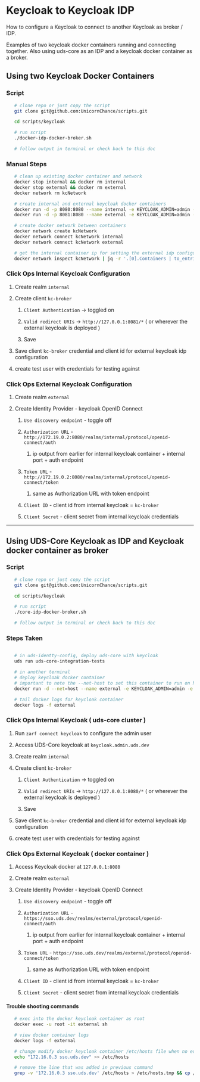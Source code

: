 # Keycloak to Keycloak IDP
How to configure a Keycloak to connect to another Keycloak as broker / IDP.

Examples of two keycloak docker containers running and connecting together. Also using uds-core as an IDP and a keycloak docker container as a broker.

## Using two Keycloak Docker Containers
### Script
   ```bash
      # clone repo or just copy the script
      git clone git@github.com:UnicornChance/scripts.git

      cd scripts/keycloak

      # run script
      ./docker-idp-docker-broker.sh

      # follow output in terminal or check back to this doc
   ```

### Manual Steps
   ```bash
      # clean up existing docker container and network
      docker stop internal && docker rm internal
      docker stop external && docker rm external
      docker network rm kcNetwork

      # create internal and external keycloak docker containers
      docker run -d -p 8080:8080 --name internal -e KEYCLOAK_ADMIN=admin -e KEYCLOAK_ADMIN_PASSWORD=admin quay.io/keycloak/keycloak:24.0.3 start-dev
      docker run -d -p 8081:8080 --name external -e KEYCLOAK_ADMIN=admin -e KEYCLOAK_ADMIN_PASSWORD=admin quay.io/keycloak/keycloak:24.0.3 start-dev

      # create docker network between containers
      docker network create kcNetwork
      docker network connect kcNetwork internal
      docker network connect kcNetwork external

      # get the internal container ip for setting the external idp configuration
      docker network inspect kcNetwork | jq -r '.[0].Containers | to_entries[] | select(.value.Name == "internal") | .value.IPv4Address | split("/")[0]'
   ```

### Click Ops Internal Keycloak Configuration

   1. Create realm `internal`

   2. Create client `kc-broker`

      1. `Client Authentication` -> toggled on
      
      2. `Valid redirect URIs` -> `http://127.0.0.1:8081/*` ( or wherever the external keycloak is deployed )

      3. Save

   3. Save client `kc-broker` credential and client id for external keycloak idp configuration

   4. create test user with credentials for testing against


### Click Ops External Keycloak Configuration
   1. Create realm `external`

   2. Create Identity Provider - keycloak OpenID Connect
      1. `Use discovery endpoint` - toggle off

      2. `Authorization URL` - `http://172.19.0.2:8080/realms/internal/protocol/openid-connect/auth`
         1. ip output from earlier for internal keycloak container + internal port + auth endpoint

      3. `Token URL` - `http://172.19.0.2:8080/realms/internal/protocol/openid-connect/token`
         1. same as Authorization URL with token endpoint

      4. `Client ID` - client id from internal keycloak = `kc-broker`

      5. `Client Secret` - client secret from internal keycloak credentials

---

## Using UDS-Core Keycloak as IDP and Keycloak docker container as broker
### Script
   ```bash
      # clone repo or just copy the script
      git clone git@github.com:UnicornChance/scripts.git

      cd scripts/keycloak

      # run script
      ./core-idp-docker-broker.sh

      # follow output in terminal or check back to this doc
   ```

### Steps Taken
   ```bash

      # in uds-identty-config, deploy uds-core with keycloak
      uds run uds-core-integration-tests

      # in another terminal
      # deploy keycloak docker container
      # important to note the --net-host to set this container to run on host
      docker run -d --net=host --name external -e KEYCLOAK_ADMIN=admin -e KEYCLOAK_ADMIN_PASSWORD=admin quay.io/keycloak/keycloak:24.0.3 start-dev

      # tail docker logs for keycloak container
      docker logs -f external
   ```

### Click Ops Internal Keycloak ( uds-core cluster )
   1. Run `zarf connect keycloak` to configure the admin user

   2. Access UDS-Core keycloak at `keycloak.admin.uds.dev`

   3. Create realm `internal`

   4. Create client `kc-broker`

      1. `Client Authentication` -> toggled on
      
      2. `Valid redirect URIs` -> `http://127.0.0.1:8080/*` ( or wherever the external keycloak is deployed )

      3. Save

   5. Save client `kc-broker` credential and client id for external keycloak idp configuration

   6. create test user with credentials for testing against

### Click Ops External Keycloak ( docker container )
   1. Access Keycloak docker at `127.0.0.1:8080`

   2. Create realm `external`

   3. Create Identity Provider - keycloak OpenID Connect
      1. `Use discovery endpoint` - toggle off

      2. `Authorization URL` - `https://sso.uds.dev/realms/external/protocol/openid-connect/auth`
         1. ip output from earlier for internal keycloak container + internal port + auth endpoint

      3. `Token URL` - `https://sso.uds.dev/realms/external/protocol/openid-connect/token`
         1. same as Authorization URL with token endpoint

      4. `Client ID` - client id from internal keycloak = `kc-broker`

      5. `Client Secret` - client secret from internal keycloak credentials


#### Trouble shooting commands
   ```bash
      # exec into the docker keycloak container as root 
      docker exec -u root -it external sh

      # view docker container logs
      docker logs -f external

      # change modify docker keycloak container /etc/hosts file when no editing tools available
      echo "172.16.0.3 sso.uds.dev" >> /etc/hosts

      # remove the line that was added in previous command
      grep -v '172.16.0.3 sso.uds.dev' /etc/hosts > /etc/hosts.tmp && cp /etc/hosts.tmp /etc/hosts && rm /etc/hosts.tmp
   ```

